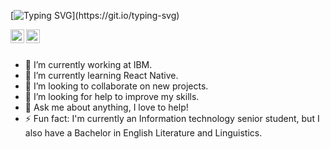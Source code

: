 [![Typing SVG](https://readme-typing-svg.demolab.com?font=Fira+code&duration=3000&pause=1000&color=FF1493&background=FF000000&vCenter=true&random=false&width=435&lines=Hi%2C+there!+I'm+L%C3%BAcia.;Full+stack+web+and+app+developer.)](https://git.io/typing-svg)

<a href="https://www.linkedin.com/in/lucia-rigoni-freire/">
  <img align="left" alt="Lucia's Instagram" width="22px" 
       src="https://i.imgur.com/LCUzfGK.jpg" />
</a>

<a href="https://www.instagram.com/luciaintech/">
  <img align="left" alt="Lucia's LinkedIN" width="22px" 
    src="https://raw.githubusercontent.com/hussainweb/hussainweb/main/icons/instagram.png" />
</a>
<br />
<br />

- 🔭 I’m currently working at IBM.
- 🌱 I’m currently learning React Native.
- 👯 I’m looking to collaborate on new projects.
- 🤔 I’m looking for help to improve my skills.
- 💬 Ask me about anything, I love to help!
- ⚡ Fun fact: I'm currently an Information technology senior student, but I also have a Bachelor in English Literature and Linguistics.

